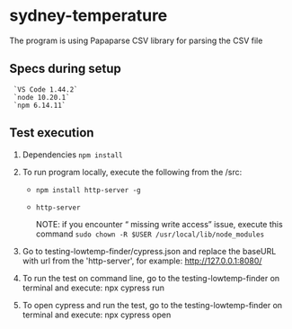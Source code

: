 # sydney-temperature
The program is using Papaparse CSV library for parsing the CSV file

## Specs during setup
     `VS Code 1.44.2`
     `node 10.20.1`
     `npm 6.14.11`
     

## Test execution
1. Dependencies `npm install`
3. To run program locally, execute the following from the /src:

   -  `npm install http-server -g`
   -  `http-server`  
   
      
      NOTE: if you encounter “ missing write access” issue, execute this command `sudo chown -R $USER /usr/local/lib/node_modules` 
   
4. Go to testing-lowtemp-finder/cypress.json and replace the baseURL with url from the 'http-server', for example: http://127.0.0.1:8080/
5. To run the test on command line, go to the testing-lowtemp-finder on terminal and execute: npx cypress run
6. To open cypress and run the test, go to the testing-lowtemp-finder on terminal and execute: npx cypress open
